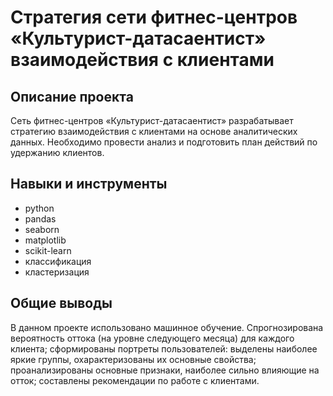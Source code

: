 # Стратегия сети фитнес-центров «Культурист-датасаентист» взаимодействия с клиентами
## Описание проекта
Сеть фитнес-центров «Культурист-датасаентист» разрабатывает стратегию взаимодействия с клиентами на основе аналитических данных. Необходимо провести анализ и подготовить план действий по удержанию клиентов.
## Навыки и инструменты 
* python
* pandas
* seaborn
* matplotlib
* scikit-learn
* классификация
* кластеризация
## Общие выводы 
В данном проекте использовано машинное обучение. Спрогнозирована вероятность оттока (на уровне следующего месяца) для каждого клиента; сформированы портреты пользователей: выделены наиболее яркие группы, охарактеризованы их
основные свойства; проанализированы основные признаки, наиболее сильно влияющие на отток; составлены рекомендации по работе с клиентами.

